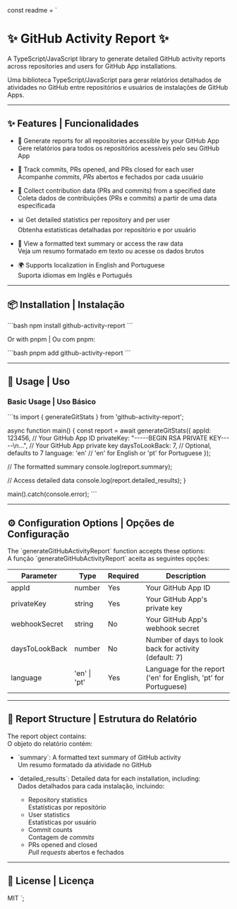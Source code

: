 const readme = `
# ✨ GitHub Activity Report ✨

A TypeScript/JavaScript library to generate detailed GitHub activity reports across repositories and users for GitHub App installations.  

Uma biblioteca TypeScript/JavaScript para gerar relatórios detalhados de atividades no GitHub entre repositórios e usuários de instalações de GitHub Apps.  

---

## ✨ Features | Funcionalidades

- 📁 Generate reports for all repositories accessible by your GitHub App  
  Gere relatórios para todos os repositórios acessíveis pelo seu GitHub App

- 👤 Track commits, PRs opened, and PRs closed for each user  
  Acompanhe *commits*, *PRs* abertos e fechados por cada usuário

- 🧾 Collect contribution data (PRs and commits) from a specified date  
  Coleta dados de contribuições (PRs e commits) a partir de uma data especificada

- 📊 Get detailed statistics per repository and per user  
  Obtenha estatísticas detalhadas por repositório e por usuário

- 📝 View a formatted text summary or access the raw data  
  Veja um resumo formatado em texto ou acesse os dados brutos

- 🌍 Supports localization in English and Portuguese  
  Suporta idiomas em Inglês e Português
---

## 📦 Installation | Instalação

\`\`\`bash
npm install github-activity-report
\`\`\`

Or with pnpm | Ou com pnpm:

\`\`\`bash
pnpm add github-activity-report
\`\`\`

---

## 🚀 Usage | Uso

### Basic Usage | Uso Básico

\`\`\`ts
import { generateGitStats } from 'github-activity-report';

async function main() {
  const report = await generateGitStats({
    appId: 123456,  // Your GitHub App ID
    privateKey: "-----BEGIN RSA PRIVATE KEY-----\\n...",  // Your GitHub App private key
    daysToLookBack: 7,  // Optional, defaults to 7
    language: 'en'  // 'en' for English or 'pt' for Portuguese
  });

  // The formatted summary
  console.log(report.summary);

  // Access detailed data
  console.log(report.detailed_results);
}

main().catch(console.error);
\`\`\`

---

## ⚙️ Configuration Options | Opções de Configuração

The \`generateGitHubActivityReport\` function accepts these options:  
A função \`generateGitHubActivityReport\` aceita as seguintes opções:

| Parameter | Type | Required | Description |
|-----------|------|----------|-------------|
| appId | number | Yes | Your GitHub App ID |
| privateKey | string | Yes | Your GitHub App's private key |
| webhookSecret | string | No | Your GitHub App's webhook secret |
| daysToLookBack | number | No | Number of days to look back for activity (default: 7) |
| language | 'en' \\| 'pt' | Yes | Language for the report ('en' for English, 'pt' for Portuguese) |

---

## 🧾 Report Structure | Estrutura do Relatório

The report object contains:  
O objeto do relatório contém:

- \`summary\`: A formatted text summary of GitHub activity  
  Um resumo formatado da atividade no GitHub

- \`detailed_results\`: Detailed data for each installation, including:  
  Dados detalhados para cada instalação, incluindo:
  - Repository statistics  
    Estatísticas por repositório
  - User statistics  
    Estatísticas por usuário
  - Commit counts  
    Contagem de *commits*
  - PRs opened and closed  
    *Pull requests* abertos e fechados

---

## 📄 License | Licença

MIT
`;
